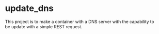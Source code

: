 # update_dns
This project is to make a container with a DNS server with the capability to be update with a simple REST request.
